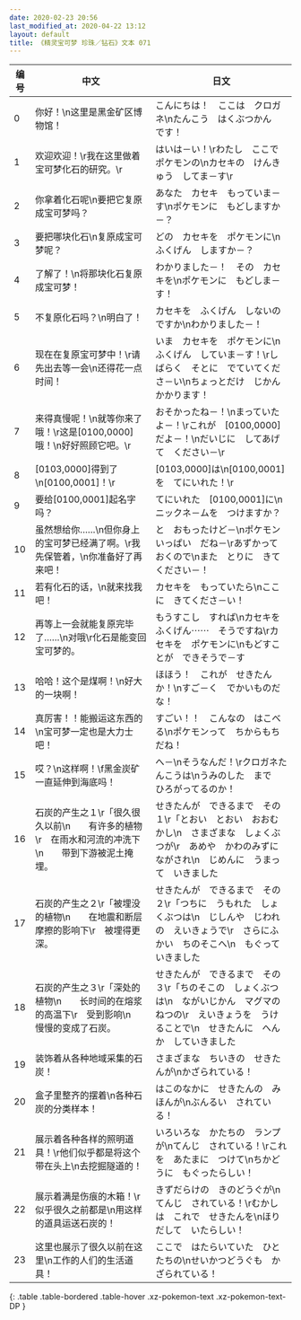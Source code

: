 ```yaml
---
date: 2020-02-23 20:56
last_modified_at: 2020-04-22 13:12
layout: default
title: 《精灵宝可梦 珍珠／钻石》文本 071
---
```

| 编号 | 中文 | 日文 |
| ---- | ---- | ---- |
| 0 | 你好！\n这里是黑金矿区博物馆！ | こんにちは！　ここは　クロガネ\nたんこう　はくぶつかん　です！ |
| 1 | 欢迎欢迎！\r我在这里做着宝可梦化石的研究。\r | はいは－い！\rわたし　ここで　ポケモンの\nカセキの　けんきゅう　してま－す\r |
| 2 | 你拿着化石呢\n要把它复原成宝可梦吗？ | あなた　カセキ　もっていま－す\nポケモンに　もどしますか－？ |
| 3 | 要把哪块化石\n复原成宝可梦呢？ | どの　カセキを　ポケモンに\nふくげん　しますか－？ |
| 4 | 了解了！\n将那块化石复原成宝可梦！ | わかりました－！　その　カセキを\nポケモンに　もどしま－す！ |
| 5 | 不复原化石吗？\n明白了！ | カセキを　ふくげん　しないのですか\nわかりました－！ |
| 6 | 现在在复原宝可梦中！\r请先出去等一会\n还得花一点时间！ | いま　カセキを　ポケモンに\nふくげん　していま－す！\rしばらく　そとに　でていてくださ－い\nちょっとだけ　じかん　かかります！　 |
| 7 | 来得真慢呢！\n就等你来了哦！\r这是[0100,0000]哦！\n好好照顾它吧。\r | おそかったね－！\nまっていたよ－！\rこれが　[0100,0000]だよ－！\nだいじに　してあげて　ください－\r |
| 8 | [0103,0000]得到了\n[0100,0001]！\r | [0103,0000]は\n[0100,0001]を　てにいれた！\r |
| 9 | 要给[0100,0001]起名字吗？ | てにいれた　[0100,0001]に\nニックネ－ムを　つけますか？ |
| 10 | 虽然想给你……\n但你身上的宝可梦已经满了啊。\r我先保管着，\n你准备好了再来吧！ | と　おもったけど－\nポケモン　いっぱい　だね－\rあずかって　おくので\nまた　とりに　きてください－！ |
| 11 | 若有化石的话，\n就来找我吧！ | カセキを　もっていたら\nここに　きてくださ－い！ |
| 12 | 再等上一会就能复原完毕了……\n对哦\r化石是能变回宝可梦的。 | もうすこし　すれば\nカセキを　ふくげん⋯⋯　そうですね\rカセキを　ポケモンに\nもどすことが　できそうで－す |
| 13 | 哈哈！这个是煤啊！\n好大的一块啊！ | ほほう！　これが　せきたん　か！\nすご－く　でかいものだな！ |
| 14 | 真厉害！！能搬运这东西的\n宝可梦一定也是大力士吧！ | すごい！！　こんなの　はこべる\nポケモンって　ちからもち　だね！ |
| 15 | 哎？\n这样啊！\f黑金炭矿一直延伸到海底吗！ | へ－\nそうなんだ！\rクロガネたんこうは\nうみのした　まで　ひろがってるのか！ |
| 16 | 石炭的产生之１\r「很久很久以前\n　　有许多的植物\r　在雨水和河流的冲洗下\n　　带到下游被泥土掩埋。 | せきたんが　できるまで　その１\r「とおい　とおい　おおむかし\n　さまざまな　しょくぶつが\r　あめや　かわのみずに　ながされ\n　じめんに　うまって　いきました |
| 17 | 石炭的产生之２\r「被埋没的植物\n　　在地震和断层摩擦的影响下\r　被埋得更深。 | せきたんが　できるまで　その２\r「つちに　うもれた　しょくぶつは\n　じしんや　じわれの　えいきょうで\r　さらにふかい　ちのそこへ\n　もぐって　いきました |
| 18 | 石炭的产生之３\r「深处的植物\n　　长时间的在熔浆的高温下\r　受到影响\n　　慢慢的变成了石炭。 | せきたんが　できるまで　その３\r「ちのそこの　しょくぶつは\n　ながいじかん　マグマのねつの\r　えいきょうを　うけることで\n　せきたんに　へんか　していきました |
| 19 | 装饰着从各种地域采集的石炭！ | さまざまな　ちいきの　せきたんが\nかざられている！ |
| 20 | 盒子里整齐的摆着\n各种石炭的分类样本！ | はこのなかに　せきたんの　みほんが\nぶんるい　されている！ |
| 21 | 展示着各种各样的照明道具！\r他们似乎都是将这个带在头上\n去挖掘隧道的！ | いろいろな　かたちの　ランプが\nてんじ　されている！\rこれを　あたまに　つけて\nちかどうに　もぐったらしい！ |
| 22 | 展示着满是伤痕的木箱！\r似乎很久之前都是\n用这样的道具运送石炭的！ | きずだらけの　きのどうぐが\nてんじ　されている！\rむかしは　これで　せきたんを\nほりだして　いたらしい！ |
| 23 | 这里也展示了很久以前在这里\n工作的人们的生活道具！ | ここで　はたらいていた　ひとたちの\nせいかつどうぐも　かざられている！ |
{: .table .table-bordered .table-hover .xz-pokemon-text .xz-pokemon-text-DP }